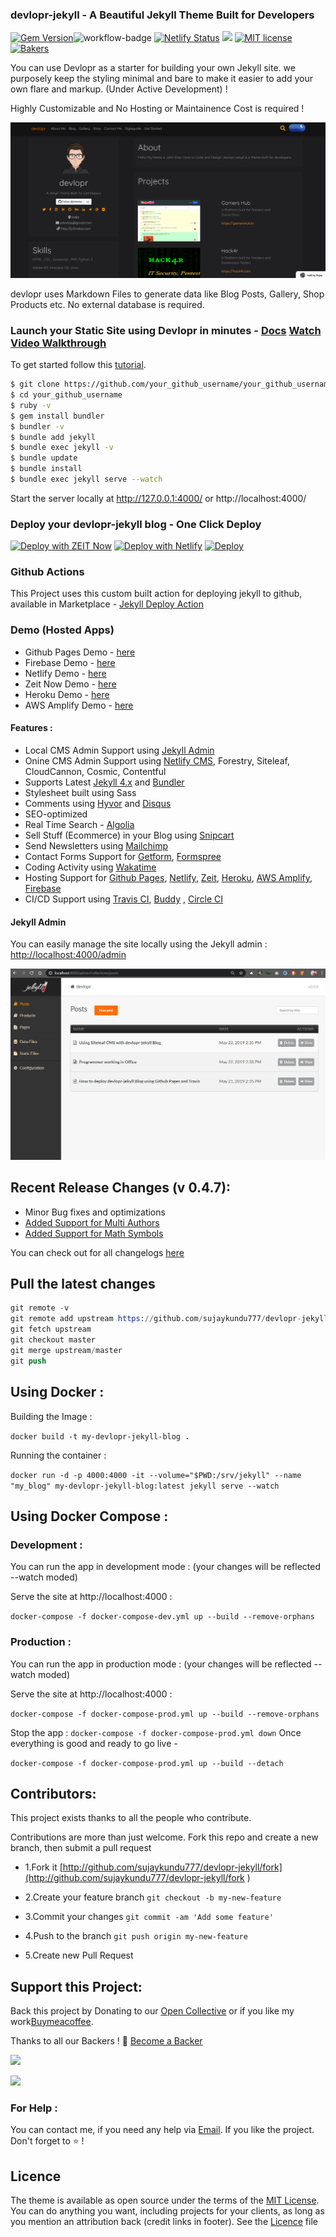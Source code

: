 ### devlopr-jekyll - A Beautiful Jekyll Theme Built for Developers

[![Gem Version](https://badge.fury.io/rb/devlopr.svg)](https://badge.fury.io/rb/devlopr)![workflow-badge](https://github.com/sujaykundu777/devlopr-jekyll/workflows/deploy/badge.svg)
[![Netlify Status](https://api.netlify.com/api/v1/badges/4232ac2b-63e0-4c78-92e0-e95aad5ab8c3/deploy-status)](https://app.netlify.com/sites/devlopr/deploys)
![](https://ruby-gem-downloads-badge.herokuapp.com/devlopr?type=total&color=brightgreen&style=plastic)
[![MIT license](https://img.shields.io/badge/License-MIT-blue.svg)](https://lbesson.mit-license.org/)
[![Bakers](https://opencollective.com/devlopr-jekyll/tiers/badge.svg)](https://opencollective.com/devlopr-jekyll/)


You can use Devlopr as a starter for building your own Jekyll site. we purposely keep the styling minimal and bare to make it easier to add your own flare and markup. (Under Active Development) !

Highly Customizable and No Hosting or Maintainence Cost is required !

![devlopr jekyll](https://github.com/sujaykundu777/devlopr-jekyll/blob/master/assets/img/screenshot.PNG?raw=true)

devlopr uses Markdown Files to generate data like Blog Posts, Gallery, Shop Products etc. No external database is required.


### Launch your Static Site using Devlopr in minutes - [Docs](https://devlopr.netlify.app/get-started) [Watch Video Walkthrough](https://youtu.be/cXBEfpn0qrg)

To get started follow this [tutorial](https://devlopr.netlify.app/get-started).

```sh
$ git clone https://github.com/your_github_username/your_github_username.github.io.git
$ cd your_github_username
$ ruby -v
$ gem install bundler
$ bundler -v
$ bundle add jekyll
$ bundle exec jekyll -v
$ bundle update
$ bundle install
$ bundle exec jekyll serve --watch
```
Start the server locally at http://127.0.0.1:4000/ or http://localhost:4000/

### Deploy your devlopr-jekyll blog - One Click Deploy

[![Deploy with ZEIT Now](https://zeit.co/button)](https://zeit.co/new/project?template=https://github.com/sujaykundu777/devlopr-jekyll)
[![Deploy with Netlify](https://www.netlify.com/img/deploy/button.svg)](https://app.netlify.com/start/deploy?repository=https://github.com/sujaykundu777/devlopr-jekyll)
[![Deploy](https://www.herokucdn.com/deploy/button.svg)](https://heroku.com/deploy?template=https://github.com/sujaykundu777/devlopr-jekyll)

### Github Actions

This Project uses this custom built action for deploying jekyll to github, available in Marketplace - [Jekyll Deploy Action](https://github.com/marketplace/actions/deploy-jekyll-site)
### Demo (Hosted Apps)

- Github Pages Demo - [here](https://sanketkundu.github.io/)
- Firebase Demo - [here](https://devlopr.web.app)
- Netlify Demo - [here](https://devlopr.netlify.com)
- Zeit Now Demo - [here](https://devlopr-jekyll.now.sh)
- Heroku Demo - [here](https://devlopr-jekyll.herokuapp.com)
- AWS Amplify Demo - [here](https://master.d3t30wwddt6jju.amplifyapp.com/)

#### Features :

- Local CMS Admin Support using [Jekyll Admin](https://jekyll.github.io/jekyll-admin/)
- Onine CMS Admin Support using [Netlify CMS](https://sujaykundu.com/blog/how-to-setup-netlify-cms-with-github-pages-hosted-jekyll-blog/), Forestry, Siteleaf, CloudCannon, Cosmic, Contentful
- Supports Latest [Jekyll 4.x](https://jekyllrb.com) and [Bundler](https://bundler.io)
- Stylesheet built using Sass
- Comments using [Hyvor](https://talk.hyvor.com/) and [Disqus](https://disqus.com/)
- SEO-optimized
- Real Time Search - [Algolia](https://sujaykundu.com/blog/adding-real-time-search-to-jekyll-site-using-algolia/)
- Sell Stuff (Ecommerce) in your Blog using [Snipcart](https://snipcart.com/)
- Send Newsletters using [Mailchimp](https://mailchimp.com/)
- Contact Forms Support for [Getform](https://getform.io), [Formspree](https://formspree.io/)
- Coding Activity using [Wakatime](https://wakatime.com/)
- Hosting Support for [Github Pages](https://pages.github.com), [Netlify](https://netlify.com), [Zeit](https://zeit.co), [Heroku](https://heroku.com), [AWS Amplify](aws.amplify.com), [Firebase](https://firebase.com)
- CI/CD Support using [Travis CI](https://sujaykundu.com/blog/deploy-jekyll-blog-using-github-pages-and-travis-ci/), [Buddy](https://buddy.works/) , [Circle CI](https://circleci.com/)

#### Jekyll Admin
You can easily manage the site locally using the Jekyll admin : [http://localhost:4000/admin](http://localhost:4000/admin)

![Jekyll Admin](https://github.com/sujaykundu777/devlopr-jekyll/blob/master/assets/img/jekyll-admin.PNG?raw=true)

## Recent Release Changes (v 0.4.7):

- Minor Bug fixes and optimizations
- [Added Support for Multi Authors](https://devlopr.netlify.app/blog/added-multi-author-support/#/)
- [Added Support for Math Symbols](https://devlopr.netlify.app/blog/added-latex-equations-support/#/)

You can check out for all changelogs [here](https://www.buymeacoffee.com/sujaykundu/release-v-0-4-7)

## Pull the latest changes

```s
git remote -v
git remote add upstream https://github.com/sujaykundu777/devlopr-jekyll.git
git fetch upstream
git checkout master
git merge upstream/master
git push
```

## Using Docker :

Building the Image :

`docker build -t my-devlopr-jekyll-blog .`

Running the container :

`docker run -d -p 4000:4000 -it --volume="$PWD:/srv/jekyll" --name "my_blog" my-devlopr-jekyll-blog:latest jekyll serve --watch`

## Using Docker Compose :

### Development :

You can run the app in development mode : (your changes will be reflected --watch moded)

Serve the site at http://localhost:4000 :

`docker-compose -f docker-compose-dev.yml up --build --remove-orphans`

### Production :

You can run the app in production mode : (your changes will be reflected --watch moded)

Serve the site at http://localhost:4000 :

`docker-compose -f docker-compose-prod.yml up --build --remove-orphans`

Stop the app :
`docker-compose -f docker-compose-prod.yml down`
Once everything is good and ready to go live -

`docker-compose -f docker-compose-prod.yml up --build --detach`

## Contributors:

This project exists thanks to all the people who contribute.

Contributions are more than just welcome. Fork this repo and create a new branch, then submit a pull request

- 1.Fork it [http://github.com/sujaykundu777/devlopr-jekyll/fork](http://github.com/sujaykundu777/devlopr-jekyll/fork )

- 2.Create your feature branch
`git checkout -b my-new-feature`

- 3.Commit your changes
`git commit -am 'Add some feature'`

- 4.Push to the branch
`git push origin my-new-feature`

- 5.Create new Pull Request

## Support this Project:

Back this project by Donating to our [Open Collective](https://opencollective.com/devlopr-jekyll/donate) or if you like my work[Buymeacoffee](https://buymeacoffee.com/sujaykundu).

Thanks to all our Backers ! 🙏 [Become a Backer](https://opencollective.com/devlopr-jekyll/donate)

<a href="https://opencollective.com/devlopr-jekyll#backers" target="_blank"><img src="https://opencollective.com/devlopr-jekyll/backers.svg?width=890" /></a>

<a href="https://opencollective.com/devlopr-jekyll#backers" target="_blank"><img src="https://opencollective.com/devlopr-jekyll/tiers/backer.svg?avatarHeight=36" /></a>

### For Help :

You can contact me, if you need any help via [Email](mailto:sujaykundu777@gmail.com). If you like the project. Don't forget to :star: !

## Licence

The theme is available as open source under the terms of the [MIT License](https://opensource.org/licenses/MIT). You can do anything you want, including projects for your clients, as long as you mention an attribution back (credit links in footer). See the [Licence](https://github.com/sujaykundu777/devlopr-jekyll/blob/master/LICENSE) file

